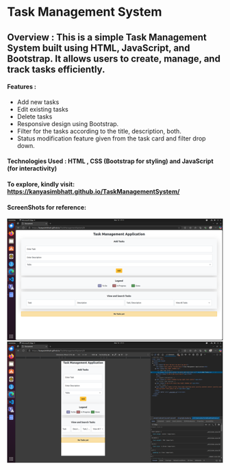 # Task Management System

## Overview : This is a simple Task Management System built using HTML, JavaScript, and Bootstrap. It allows users to create, manage, and track tasks efficiently.

#### Features :

- Add new tasks
- Edit existing tasks
- Delete tasks
- Responsive design using Bootstrap.
- Filter for the tasks according to the title, description, both.
- Status modification feature given from the task card and filter drop down.

#### Technologies Used : HTML , CSS (Bootstrap for styling) and JavaScript (for interactivity)

#### To explore, kindly visit: https://kanyasimbhatt.github.io/TaskManagementSystem/

#### ScreenShots for reference:

![Website Screenshots](./images/image1.png)
![Website Screenshots](./images/image2.png)
